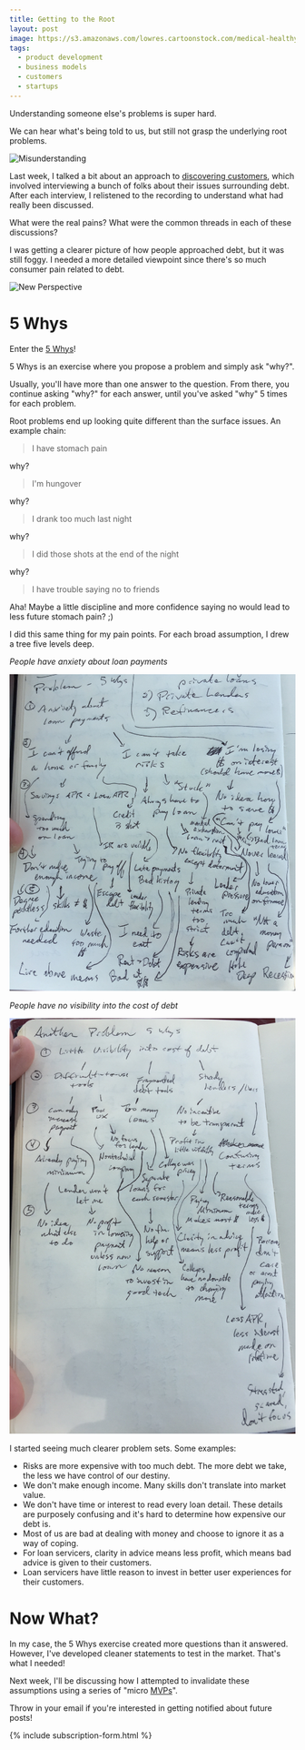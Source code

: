 ```yaml
---
title: Getting to the Root
layout: post
image: https://s3.amazonaws.com/lowres.cartoonstock.com/medical-healthy-pains-rate-rates-happy-jmp100503_low.jpg 
tags:
  - product development
  - business models
  - customers
  - startups
---
```


Understanding someone else's problems is super hard.

We can hear what's being told to us, but still not grasp the underlying root problems.

![Misunderstanding](https://s3.amazonaws.com/lowres.cartoonstock.com/marriage-relationships-pantomime_horse-pantomime-panto-completing-misunderstandings-dren769_low.jpg)

Last week, I talked a bit about an approach to [discovering customers](/2017/07/discovering-customers.html), which involved interviewing a bunch of folks about their issues surrounding debt.
After each interview, I relistened to the recording to understand what had really been discussed.

What were the real pains? What were the common threads in each of these
discussions?

I was getting a clearer picture of how people approached debt, but it was still foggy. I needed a more detailed viewpoint since there's so much consumer pain related to debt.

![New Perspective](https://s3.amazonaws.com/lowres.cartoonstock.com/property-perspectives-new_perspective-think-thinking-roof-bstn753_low.jpg)

# 5 Whys


Enter the [5 Whys](https://en.wikipedia.org/wiki/5_Whys)!

5 Whys is an exercise where you propose a problem and simply ask "why?".

Usually, you'll have more than one answer to the question. From there, you continue asking "why?" for each answer, until you've asked "why" 5 times for each problem.

Root problems end up looking quite different than the surface issues. An example chain:

> I have stomach pain

why?

> I'm hungover

why?

> I drank too much last night

why?

> I did those shots at the end of the night

why?

> I have trouble saying no to friends

Aha! Maybe a little discipline and more confidence saying no would lead to less future stomach pain? ;)

I did this same thing for my pain points. For each broad assumption, I drew a tree five levels deep.

*People have anxiety about loan payments*

![5 Whys](/assets/img/five_whys.jpg)

*People have no visibility into the cost of debt*

![5 Whys Again](/assets/img/five_whys2.jpg)

I started seeing much clearer problem sets. Some examples:

- Risks are more expensive with too much debt. The more debt we take, the less we have control of our destiny.
- We don't make enough income. Many skills don't translate into market value.
- We don't have time or interest to read every loan detail. These details are purposely confusing and it's hard to determine how expensive our debt is.
- Most of us are bad at dealing with money and choose to ignore it as a way of coping.
- For loan servicers, clarity in advice means less profit, which means bad advice is given to their customers.
- Loan servicers have little reason to invest in better user experiences for their customers.

# Now What?

In my case, the 5 Whys exercise created more questions than it answered. However, I've developed cleaner statements to test in the market. That's what I needed!

Next week, I'll be discussing how I attempted to invalidate these assumptions using a series of "micro [MVPs](https://en.wikipedia.org/wiki/Minimum_viable_product)".

Throw in your email if you're interested in getting notified about future posts!

{% include subscription-form.html %}
